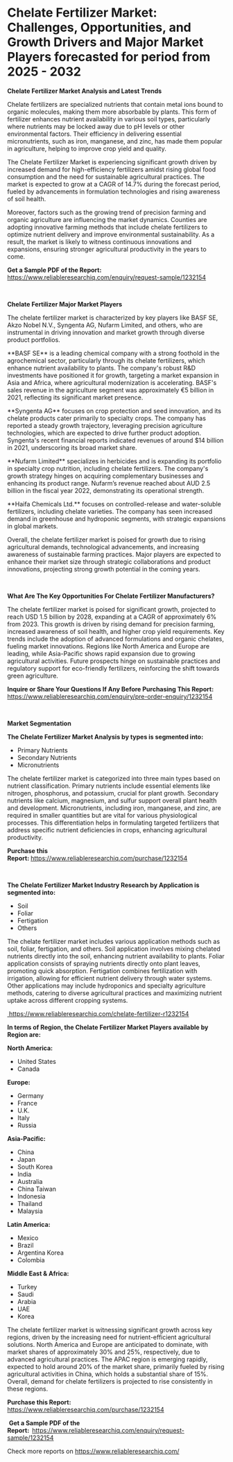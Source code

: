 <p><h1>Chelate Fertilizer Market: Challenges, Opportunities, and Growth Drivers and Major Market Players forecasted for period from 2025 - 2032</h1></p><p><strong>Chelate Fertilizer Market Analysis and Latest Trends</strong></p>
<p><p>Chelate fertilizers are specialized nutrients that contain metal ions bound to organic molecules, making them more absorbable by plants. This form of fertilizer enhances nutrient availability in various soil types, particularly where nutrients may be locked away due to pH levels or other environmental factors. Their efficiency in delivering essential micronutrients, such as iron, manganese, and zinc, has made them popular in agriculture, helping to improve crop yield and quality.</p><p>The Chelate Fertilizer Market is experiencing significant growth driven by increased demand for high-efficiency fertilizers amidst rising global food consumption and the need for sustainable agricultural practices. The market is expected to grow at a CAGR of 14.7% during the forecast period, fueled by advancements in formulation technologies and rising awareness of soil health. </p><p>Moreover, factors such as the growing trend of precision farming and organic agriculture are influencing the market dynamics. Counties are adopting innovative farming methods that include chelate fertilizers to optimize nutrient delivery and improve environmental sustainability. As a result, the market is likely to witness continuous innovations and expansions, ensuring stronger agricultural productivity in the years to come.</p></p>
<p><strong>Get a Sample PDF of the Report:&nbsp;</strong> <a href="https://www.reliableresearchiq.com/enquiry/request-sample/1232154?utm_campaign=2853&utm_medium=2&utm_source=Github&utm_content=ia&utm_term=01042025&utm_id=chelate-fertilizer">https://www.reliableresearchiq.com/enquiry/request-sample/1232154</a></p>
<p>&nbsp;</p>
<p><strong>Chelate Fertilizer Major Market Players</strong></p>
<p><p>The chelate fertilizer market is characterized by key players like BASF SE, Akzo Nobel N.V., Syngenta AG, Nufarm Limited, and others, who are instrumental in driving innovation and market growth through diverse product portfolios.</p><p>**BASF SE** is a leading chemical company with a strong foothold in the agrochemical sector, particularly through its chelate fertilizers, which enhance nutrient availability to plants. The company's robust R&D investments have positioned it for growth, targeting a market expansion in Asia and Africa, where agricultural modernization is accelerating. BASF's sales revenue in the agriculture segment was approximately €5 billion in 2021, reflecting its significant market presence.</p><p>**Syngenta AG** focuses on crop protection and seed innovation, and its chelate products cater primarily to specialty crops. The company has reported a steady growth trajectory, leveraging precision agriculture technologies, which are expected to drive further product adoption. Syngenta's recent financial reports indicated revenues of around $14 billion in 2021, underscoring its broad market share.</p><p>**Nufarm Limited** specializes in herbicides and is expanding its portfolio in specialty crop nutrition, including chelate fertilizers. The company's growth strategy hinges on acquiring complementary businesses and enhancing its product range. Nufarm’s revenue reached about AUD 2.5 billion in the fiscal year 2022, demonstrating its operational strength.</p><p>**Haifa Chemicals Ltd.** focuses on controlled-release and water-soluble fertilizers, including chelate varieties. The company has seen increased demand in greenhouse and hydroponic segments, with strategic expansions in global markets.</p><p>Overall, the chelate fertilizer market is poised for growth due to rising agricultural demands, technological advancements, and increasing awareness of sustainable farming practices. Major players are expected to enhance their market size through strategic collaborations and product innovations, projecting strong growth potential in the coming years.</p></p>
<p>&nbsp;</p>
<p><strong>What Are The Key Opportunities For Chelate Fertilizer Manufacturers?</strong></p>
<p><p>The chelate fertilizer market is poised for significant growth, projected to reach USD 1.5 billion by 2028, expanding at a CAGR of approximately 6% from 2023. This growth is driven by rising demand for precision farming, increased awareness of soil health, and higher crop yield requirements. Key trends include the adoption of advanced formulations and organic chelates, fueling market innovations. Regions like North America and Europe are leading, while Asia-Pacific shows rapid expansion due to growing agricultural activities. Future prospects hinge on sustainable practices and regulatory support for eco-friendly fertilizers, reinforcing the shift towards green agriculture.</p></p>
<p><strong>Inquire or Share Your Questions If Any Before Purchasing This Report:</strong> <a href="https://www.reliableresearchiq.com/enquiry/pre-order-enquiry/1232154?utm_campaign=2853&utm_medium=2&utm_source=Github&utm_content=ia&utm_term=01042025&utm_id=chelate-fertilizer">https://www.reliableresearchiq.com/enquiry/pre-order-enquiry/1232154</a></p>
<p>&nbsp;</p>
<p><strong>Market Segmentation</strong></p>
<p><strong>The Chelate Fertilizer Market Analysis by types is segmented into:</strong></p>
<p><ul><li>Primary Nutrients</li><li>Secondary Nutrients</li><li>Micronutrients</li></ul></p>
<p><p>The chelate fertilizer market is categorized into three main types based on nutrient classification. Primary nutrients include essential elements like nitrogen, phosphorus, and potassium, crucial for plant growth. Secondary nutrients like calcium, magnesium, and sulfur support overall plant health and development. Micronutrients, including iron, manganese, and zinc, are required in smaller quantities but are vital for various physiological processes. This differentiation helps in formulating targeted fertilizers that address specific nutrient deficiencies in crops, enhancing agricultural productivity.</p></p>
<p><strong>Purchase this Report:&nbsp;</strong><a href="https://www.reliableresearchiq.com/purchase/1232154?utm_campaign=2853&utm_medium=2&utm_source=Github&utm_content=ia&utm_term=01042025&utm_id=chelate-fertilizer">https://www.reliableresearchiq.com/purchase/1232154</a></p>
<p>&nbsp;</p>
<p><strong>The Chelate Fertilizer Market Industry Research by Application is segmented into:</strong></p>
<p><ul><li>Soil</li><li>Foliar</li><li>Fertigation</li><li>Others</li></ul></p>
<p><p>The chelate fertilizer market includes various application methods such as soil, foliar, fertigation, and others. Soil application involves mixing chelated nutrients directly into the soil, enhancing nutrient availability to plants. Foliar application consists of spraying nutrients directly onto plant leaves, promoting quick absorption. Fertigation combines fertilization with irrigation, allowing for efficient nutrient delivery through water systems. Other applications may include hydroponics and specialty agriculture methods, catering to diverse agricultural practices and maximizing nutrient uptake across different cropping systems.</p></p>
<p><a href="https://www.reliableresearchiq.com/chelate-fertilizer-r1232154?utm_campaign=2853&utm_medium=2&utm_source=Github&utm_content=ia&utm_term=01042025&utm_id=chelate-fertilizer">&nbsp;https://www.reliableresearchiq.com/chelate-fertilizer-r1232154</a></p>
<p><strong>In terms of Region, the Chelate Fertilizer Market Players available by Region are:</strong></p>
<p>
    <p> <strong> North America: </strong>
        <ul>
            <li>United States</li>
            <li>Canada</li>
        </ul>
        </p> 
    <p> <strong> Europe: </strong>
        <ul>
            <li>Germany</li>
            <li>France</li>
            <li>U.K.</li>
            <li>Italy</li>
            <li>Russia</li>
        </ul>
        </p> 
    <p> <strong> Asia-Pacific: </strong>
        <ul>
            <li>China</li>
            <li>Japan</li>
            <li>South Korea</li>
            <li>India</li>
            <li>Australia</li>
            <li>China Taiwan</li>
            <li>Indonesia</li>
            <li>Thailand</li>
            <li>Malaysia</li>
        </ul>
        </p> 
    <p> <strong> Latin America: </strong>
        <ul>
            <li>Mexico</li>
            <li>Brazil</li>
            <li>Argentina Korea</li>
            <li>Colombia</li>
        </ul>
        </p> 
    <p> <strong> Middle East & Africa: </strong>
        <ul>
            <li>Turkey</li>
            <li>Saudi</li>
            <li>Arabia</li>
            <li>UAE</li>
            <li>Korea</li>
        </ul>
    </p>
    </p>
<p><p>The chelate fertilizer market is witnessing significant growth across key regions, driven by the increasing need for nutrient-efficient agricultural solutions. North America and Europe are anticipated to dominate, with market shares of approximately 30% and 25%, respectively, due to advanced agricultural practices. The APAC region is emerging rapidly, expected to hold around 20% of the market share, primarily fueled by rising agricultural activities in China, which holds a substantial share of 15%. Overall, demand for chelate fertilizers is projected to rise consistently in these regions.</p></p>
<p><strong>Purchase this Report: </strong><a href="https://www.reliableresearchiq.com/purchase/1232154?utm_campaign=2853&utm_medium=2&utm_source=Github&utm_content=ia&utm_term=01042025&utm_id=chelate-fertilizer">https://www.reliableresearchiq.com/purchase/1232154</a></p>
<p>&nbsp;<strong>Get a Sample PDF of the Report:&nbsp;&nbsp;</strong><a href="https://www.reliableresearchiq.com/enquiry/request-sample/1232154?utm_campaign=2853&utm_medium=2&utm_source=Github&utm_content=ia&utm_term=01042025&utm_id=chelate-fertilizer">https://www.reliableresearchiq.com/enquiry/request-sample/1232154</a></p>
<p><strong></strong></p>
<p>Check more reports on <a href="https://www.reliableresearchiq.com/?utm_campaign=2853&utm_medium=2&utm_source=Github&utm_content=ia&utm_term=01042025&utm_id=chelate-fertilizer">https://www.reliableresearchiq.com/</a></p>
